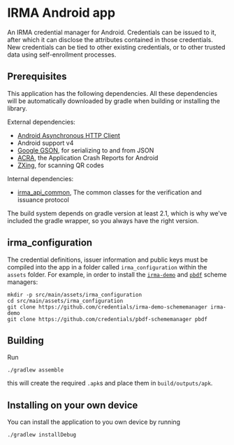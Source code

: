 # IRMA Android app

An IRMA credential manager for Android. Credentials can be issued to it, after which it can disclose the attributes contained in those credentials. New credentials can be tied to other existing credentials, or to other trusted data using self-enrollment processes.

## Prerequisites

This application has the following dependencies.  All these dependencies will be automatically downloaded by gradle when building or installing the library.

External dependencies:

 * [Android Asynchronous HTTP Client](http://loopj.com/android-async-http/)
 * Android support v4
 * [Google GSON](https://code.google.com/p/google-gson/), for serializing to and from JSON
 * [ACRA](https://github.com/ACRA/acra/), the Application Crash Reports for Android
 * [ZXing](https://github.com/zxing/zxing), for scanning QR codes

Internal dependencies:

 * [irma_api_common](https://github.com/credentials/irma_api_common/), The common classes for the verification and issuance protocol

The build system depends on gradle version at least 2.1, which is why we've included the gradle wrapper, so you always have the right version.

## irma_configuration

The credential definitions, issuer information and public keys must be compiled into the app in a folder called `irma_configuration` within the `assets` folder. For example, in order to install the [`irma-demo`](https://github.com/credentials/irma-demo-schememanager) and [`pbdf`](https://github.com/credentials/pbdf-schememanager) scheme managers:

    mkdir -p src/main/assets/irma_configuration
    cd src/main/assets/irma_configuration
    git clone https://github.com/credentials/irma-demo-schememanager irma-demo
    git clone https://github.com/credentials/pbdf-schememanager pbdf

## Building

Run

    ./gradlew assemble

this will create the required `.apk`s and place them in `build/outputs/apk`.

## Installing on your own device

You can install the application to you own device by running

    ./gradlew installDebug
